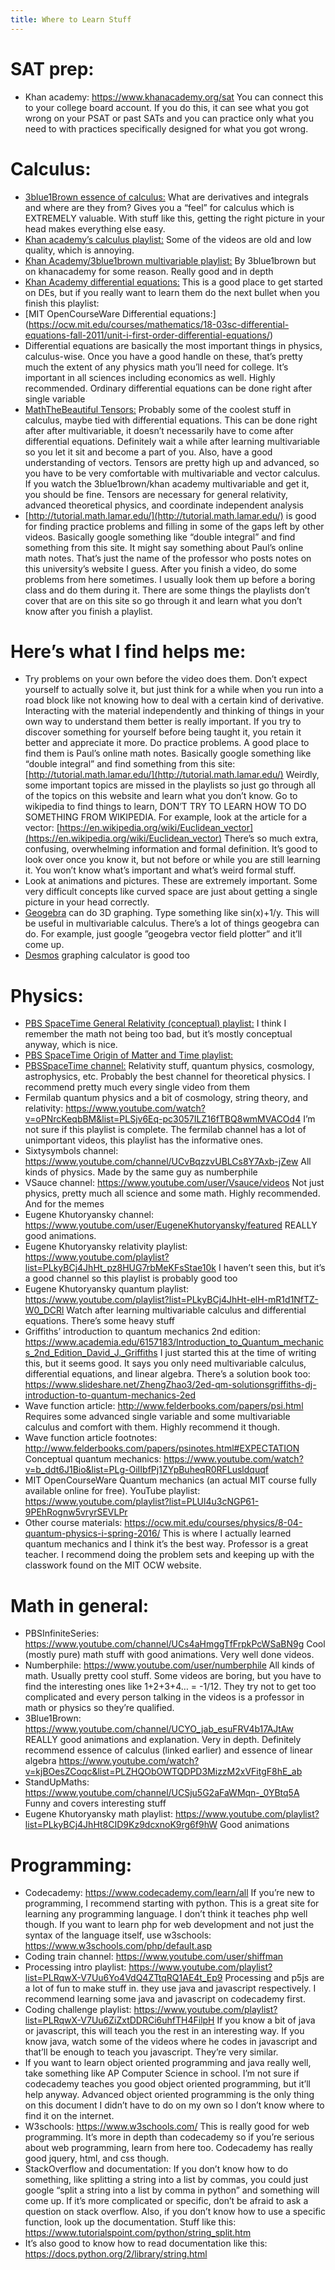 ```yaml
---
title: Where to Learn Stuff
---
```

# SAT prep: 
* Khan academy: https://www.khanacademy.org/sat 
You can connect this to your college board account. If you do this, it can see what you got wrong on your PSAT or past SATs and you can practice only what you need to with practices specifically designed for what you got wrong.

# Calculus:
* [3blue1Brown essence of calculus:](https://www.youtube.com/playlist?list=PLZHQObOWTQDMsr9K-rj53DwVRMYO3t5Yr)
What are derivatives and integrals and where are they from? Gives you a “feel” for calculus which is EXTREMELY valuable. With stuff like this, getting the right picture in your head makes everything else easy. 
* [Khan academy’s calculus playlist:](https://www.youtube.com/watch?v=EKvHQc3QEow&list=PL19E79A0638C8D449) 
		Some of the videos are old and low quality, which is annoying. 
* [Khan Academy/3blue1brown multivariable playlist:](https://www.youtube.com/watch?v=TrcCbdWwCBc&list=PLSQl0a2vh4HC5feHa6Rc5c0wbRTx56nF7) 
By 3blue1brown but on khanacademy for some reason. Really good and in depth
* [Khan Academy differential equations:](https://www.youtube.com/watch?v=-_POEWfygmU&list=PL96AE8D9C68FEB902) 
   This is a good place to get started on DEs, but if you really want to learn them do the next bullet when you finish this playlist:
* [MIT OpenCourseWare Differential equations:] (https://ocw.mit.edu/courses/mathematics/18-03sc-differential-equations-fall-2011/unit-i-first-order-differential-equations/) 
* Differential equations are basically the most important things in physics, calculus-wise. Once you have a good handle on these, that’s pretty much the extent of any physics math you’ll need for college. It’s important in all sciences including economics as well. Highly recommended. Ordinary differential equations can be done right after single variable
* [MathTheBeautiful Tensors:](https://www.youtube.com/watch?v=e0eJXttPRZI&list=PLlXfTHzgMRULkodlIEqfgTS-H1AY_bNtq) 
Probably some of the coolest stuff in calculus, maybe tied with differential equations. This can be done right after after multivariable, it doesn’t necessarily have to come after differential equations. Definitely wait a while after learning multivariable so you let it sit and become a part of you. Also, have a good understanding of vectors. Tensors are pretty high up and advanced, so you have to be very comfortable with multivariable and vector calculus. If you watch the 3blue1brown/khan academy multivariable and get it, you should be fine. Tensors are necessary for general relativity, advanced theoretical physics, and coordinate independent analysis
* [http://tutorial.math.lamar.edu/](http://tutorial.math.lamar.edu/) is good for finding practice problems and filling in some of the gaps left by other videos. Basically google something like “double integral” and find something from this site. It might say something about Paul’s online math notes. That’s just the name of the professor who posts notes on this university’s website I guess. After you finish a video, do some problems from here sometimes. I usually look them up before a boring class and do them during it. There are some things the playlists don’t cover that are on this site so go through it and learn what you don’t know after you finish a playlist. 

# Here’s what I find helps me: 
* Try problems on your own before the video does them. Don’t expect yourself to actually solve it, but just think for a while when you run into a road block like not knowing how to deal with a certain kind of derivative. Interacting with the material independently and thinking of things in your own way to understand them better is really important. If you try to discover something for yourself before being taught it, you retain it better and appreciate it more. 
Do practice problems. A good place to find them is Paul’s online math notes. Basically google something like “double integral” and find something from this site: [http://tutorial.math.lamar.edu/](http://tutorial.math.lamar.edu/) Weirdly, some important topics are missed in the playlists so just go through all of the topics on this website and learn what you don’t know.
Go to wikipedia to find things to learn, DON’T TRY TO LEARN HOW TO DO SOMETHING FROM WIKIPEDIA. For example, look at the article for a vector: [https://en.wikipedia.org/wiki/Euclidean_vector](https://en.wikipedia.org/wiki/Euclidean_vector) There’s so much extra, confusing, overwhelming information and formal definition. It’s good to look over once you know it, but not before or while you are still learning it. You won’t know what’s important and what’s weird formal stuff. 
* Look at animations and pictures. These are extremely important. Some very difficult concepts like curved space are just about getting a single picture in your head correctly. 
* [Geogebra](https://www.geogebra.org/3d) can do 3D graphing. Type something like sin(x)+1/y. This will be useful in multivariable calculus. There’s a lot of things geogebra can do. For example, just google ”geogebra vector field plotter” and it’ll come up.
* [Desmos](https://www.desmos.com/calculator) graphing calculator is good too

# Physics:
* [PBS SpaceTime General Relativity (conceptual) playlist:](https://www.youtube.com/watch?v=YycAzdtUIko&list=PLsPUh22kYmNAmjsHke4pd8S9z6m_hVRur) I think I remember the math not being too bad, but it’s mostly conceptual anyway, which is nice.
* [PBS SpaceTime Origin of Matter and Time playlist:](https://www.youtube.com/playlist?list=PLsPUh22kYmNCLrXgf8e6nC_xEzxdx4nmY) 
* [PBSSpaceTime channel:](https://www.youtube.com/channel/UC7_gcs09iThXybpVgjHZ_7g/videos)  Relativity stuff, quantum physics, cosmology, astrophysics, etc. Probably the best channel for theoretical physics. I recommend pretty much every single video from them
* Fermilab quantum physics and a bit of cosmology, string theory, and relativity: https://www.youtube.com/watch?v=oPNrcKeqbBM&list=PLSjv6Eq-pc3057ILZ16fTBQ8wmMVACOd4 I’m not sure if this playlist is complete. The fermilab channel has a lot of unimportant videos, this playlist has the informative ones. 
* Sixtysymbols channel: https://www.youtube.com/channel/UCvBqzzvUBLCs8Y7Axb-jZew All kinds of physics. Made by the same guy as numberphile
* VSauce channel: https://www.youtube.com/user/Vsauce/videos 
Not just physics, pretty much all science and some math. Highly recommended. And for the memes
* Eugene Khutoryansky channel: https://www.youtube.com/user/EugeneKhutoryansky/featured 
		REALLY good animations.
* Eugene Khutoryansky relativity playlist: https://www.youtube.com/playlist?list=PLkyBCj4JhHt_pz8HUG7rbMeKFsStae10k 
		I haven’t seen this, but it’s a good channel so this playlist is probably good too
* Eugene Khutoryansky quantum playlist: https://www.youtube.com/playlist?list=PLkyBCj4JhHt-elH-mR1d1NfTZ-W0_DCRl 
Watch after learning multivariable calculus and differential equations. There’s some heavy stuff
* Griffiths’ introduction to quantum mechanics 2nd edition: https://www.academia.edu/6157183/Introduction_to_Quantum_mechanics_2nd_Edition_David_J._Griffiths I just started this at the time of writing this, but it seems good. It says you only need multivariable calculus, differential equations, and linear algebra. There’s a solution book too: https://www.slideshare.net/ZhengZhao3/2ed-qm-solutionsgriffiths-dj-introduction-to-quantum-mechanics-2ed
* Wave function article: http://www.felderbooks.com/papers/psi.html 
Requires some advanced single variable and some multivariable calculus and comfort with them. Highly recommend it though.
* Wave function article footnotes: http://www.felderbooks.com/papers/psinotes.html#EXPECTATION 
Conceptual quantum mechanics: https://www.youtube.com/watch?v=b_ddt6J1Bio&list=PLg-OiIIbfPj1ZYpBuheqR0RFLusldquqf 
* MIT OpenCourseWare Quantum mechanics (an actual MIT course fully available online for free). 
YouTube playlist: https://www.youtube.com/playlist?list=PLUl4u3cNGP61-9PEhRognw5vryrSEVLPr 
* Other course materials: https://ocw.mit.edu/courses/physics/8-04-quantum-physics-i-spring-2016/ This is where I actually learned quantum mechanics and I think it’s the best way. Professor is a great teacher. I recommend doing the problem sets and keeping up with the classwork found on the MIT OCW website. 

# Math in general:
* PBSInfiniteSeries: https://www.youtube.com/channel/UCs4aHmggTfFrpkPcWSaBN9g 
		Cool (mostly pure) math stuff with good animations. Very well done videos.
* Numberphile: https://www.youtube.com/user/numberphile 
All kinds of math. Usually pretty cool stuff. Some videos are boring, but you have to find the interesting ones like 1+2+3+4… = -1/12. They try not to get too complicated and every person talking in the videos is a professor in math or physics so they’re qualified. 
* 3Blue1Brown: https://www.youtube.com/channel/UCYO_jab_esuFRV4b17AJtAw 
	REALLY good animations and explanation. Very in depth. Definitely recommend essence of calculus (linked earlier) and essence of linear algebra https://www.youtube.com/watch?v=kjBOesZCoqc&list=PLZHQObOWTQDPD3MizzM2xVFitgF8hE_ab 
* StandUpMaths: https://www.youtube.com/channel/UCSju5G2aFaWMqn-_0YBtq5A 
	Funny and covers interesting stuff
* Eugene Khutoryansky math playlist: https://www.youtube.com/playlist?list=PLkyBCj4JhHt8CID9Kz9dcxnoK9rg6f9hW 
		Good animations

# Programming: 
* Codecademy: https://www.codecademy.com/learn/all 
If you’re new to programming, I recommend starting with python. This is a great site for learning any programming language. I don’t think it teaches php well though. If you want to learn php for web development and not just the syntax of the language itself, use w3schools: https://www.w3schools.com/php/default.asp 
* Coding train channel: https://www.youtube.com/user/shiffman 
* Processing intro playlist: https://www.youtube.com/playlist?list=PLRqwX-V7Uu6Yo4VdQ4ZTtqRQ1AE4t_Ep9 
Processing and p5js are a lot of fun to make stuff in. they use java and javascript respectively. I recommend learning some java and javascript on codecademy first.
* Coding challenge playlist: https://www.youtube.com/playlist?list=PLRqwX-V7Uu6ZiZxtDDRCi6uhfTH4FilpH 
If you know a bit of java or javascript, this will teach you the rest in an interesting way. If you know java, watch some of the videos where he codes in javascript and that’ll be enough to teach you javascript. They’re very similar.
* If you want to learn object oriented programming and java really well, take something like AP Computer Science in school. I’m not sure if codecademy teaches you good object oriented programming, but it’ll help anyway. Advanced object oriented programming is the only thing on this document I didn’t have to do on my own so I don’t know where to find it on the internet.
* W3schools: https://www.w3schools.com/ 
This is really good for web programming. It’s more in depth than codecademy so if you’re serious about web programming, learn from here too. Codecademy has really good jquery, html, and css though.
* StackOverflow and documentation: If you don’t know how to do something, like splitting a string into a list by commas, you could just google “split a string into a list by comma in python” and something will come up. If it’s more complicated or specific, don’t be afraid to ask a question on stack overflow. Also, if you don’t know how to use a specific function, look up the documentation. Stuff like this: https://www.tutorialspoint.com/python/string_split.htm 
* It’s also good to know how to read documentation like this: https://docs.python.org/2/library/string.html 
